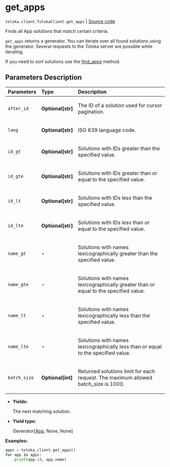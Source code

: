 # get_apps
`toloka.client.TolokaClient.get_apps` | [Source code](https://github.com/Toloka/toloka-kit/blob/v1.2.0.post1/src/client/__init__.py#L3883)

Finds all App solutions that match certain criteria.


`get_apps` returns a generator. You can iterate over all found solutions using the generator. Several requests to the Toloka server are possible while iterating.

If you need to sort solutions use the [find_apps](toloka.client.TolokaClient.find_apps.md) method.

## Parameters Description

| Parameters | Type | Description |
| :----------| :----| :-----------|
`after_id`|**Optional\[str\]**|<p>The ID of a solution used for cursor pagination.</p>
`lang`|**Optional\[str\]**|<p>ISO 639 language code.</p>
`id_gt`|**Optional\[str\]**|<p>Solutions with IDs greater than the specified value.</p>
`id_gte`|**Optional\[str\]**|<p>Solutions with IDs greater than or equal to the specified value.</p>
`id_lt`|**Optional\[str\]**|<p>Solutions with IDs less than the specified value.</p>
`id_lte`|**Optional\[str\]**|<p>Solutions with IDs less than or equal to the specified value.</p>
`name_gt`|**-**|<p>Solutions with names lexicographically greater than the specified value.</p>
`name_gte`|**-**|<p>Solutions with names lexicographically greater than or equal to the specified value.</p>
`name_lt`|**-**|<p>Solutions with names lexicographically less than the specified value.</p>
`name_lte`|**-**|<p>Solutions with names lexicographically less than or equal to the specified value.</p>
`batch_size`|**Optional\[int\]**|<p>Returned solutions limit for each request. The maximum allowed batch_size is 1000.</p>

* **Yields:**

  The next matching solution.

* **Yield type:**

  Generator\[[App](toloka.client.app.App.md), None, None\]

**Examples:**


```python
apps = toloka_client.get_apps()
for app in apps:
    print(app.id, app.name)
```
